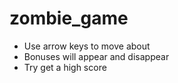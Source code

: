 # zombie_game

* Use arrow keys to move about
* Bonuses will appear and disappear
* Try get a high score
